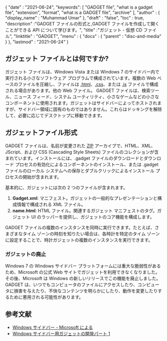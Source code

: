 {
  "date" : "2021-06-24",
  "keywords": [ "GADGET file", "what is a gadget file", "extension", "format", "what is a GADGET file", "archive" ],
  "author" : {
    "display_name" : "Muhammad Umar"
},
  "draft" : "false",
   "toc" : true,
  "description" :"GADGET ファイルの形式と,GADGET ファイルを作成して開くことができる API について学びます。",
  "title" :"ガジェット - 仮想 CD ファイル",
  "linktitle" : "GADGET",
  "menu" : {
    "docs" : {
      "parent" : "disc-and-media"
}
},
  "lastmod" : "2021-06-24"
}

## ガジェット ファイルとは何ですか?

ガジェット ファイルは、Windows Vista または Windows 7 のサイドバー内で実行される小さなソフトウェア プログラムで構成されています。複数の Web ベースのファイルを圧縮し、ファイルは [.html](/web/html/)、[.css](/web/css/)、または [.js](/web/js/) ファイルで構成される場合があります。他の Web ファイル。 GADGET ファイルは、検索ツール、ニュース フィード、システム ユーティリティ、小さなゲームなどの小さなコンポーネントに使用されます。ガジェットはサイドバーによってホストされますが、サイドバー領域に固有のものではありません。これらはドッキングを解除して、必要に応じてデスクトップに移動できます。

## ガジェットファイル形式

GADGET ファイルは、名前が変更された [ZIP](/compression/zip/) アーカイブで、HTML、XML、JScript、および CSS (Cascading Style Sheets) ファイルのコレクションが含まれています。インストールには、.gadget ファイルのダウンロードとダウンロード プロセスの有効化によるコンポーネントのインストール、または .gadget ファイルのローカル システムへの保存とダブルクリックによるインストール プロセスの開始が含まれます。

基本的に、ガジェットには次の 2 つのファイルが含まれます。

1. **Gadget.xml**: マニフェスト。ガジェットの一般的なプレゼンテーションと構成情報で構成される XML ファイル。
2. **name.html**: HTML ファイル。<name>関連するガジェット マニフェストのタグ。ガジェット UI のラッパーを提供し、ガジェットのコア機能を構成します。

GADGET ファイルの複数のインスタンスを同時に実行できます。たとえば、さまざまなタイム ゾーンの時刻を知りたい場合は、各時計を特定のタイム ゾーンに設定することで、時計ガジェットの複数のインスタンスを実行できます。

### ガジェットの廃止

Windows 7 の Windows サイドバー プラットフォームには重大な脆弱性があるため、Microsoft の公式 Web サイトでガジェットを利用できなくなりました。その後、Microsoft は Windows の新しいリリースでこの機能を廃止しました。 GADGET は、いつでもコンピュータのファイルにアクセスしたり、コンピュータに損害を与えたり、不快なコンテンツを明らかにしたり、動作を変更したりするために悪用される可能性があります。

## 参考文献

* [Windows サイドバー - Microsoft による](https://learn.microsoft.com/en-us/previous-versions/windows/desktop/sidebar/-sidebar-entry)
* [Windows サイドバー用ガジェットの開発パート 1](https://learn.microsoft.com/en-us/previous-versions/windows/desktop/sidebar/-sidebar-overview-gdo)

